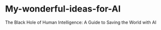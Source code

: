 # My-wonderful-ideas-for-AI
The Black Hole of Human Intelligence: A Guide to Saving the World with AI

